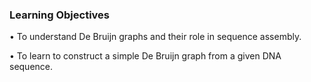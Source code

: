 ### Learning Objectives

• To understand De Bruijn graphs and their role in sequence assembly.

• To learn to construct a simple De Bruijn graph from a given DNA sequence.

